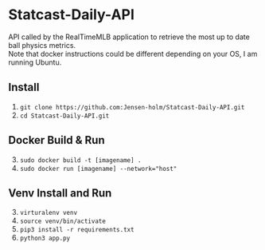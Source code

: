 # Statcast-Daily-API
API called by the RealTimeMLB application to retrieve the most up to date ball physics metrics. <br>
Note that docker instructions could be different depending on your OS, I am running Ubuntu.

## Install

1. `git clone https://github.com:Jensen-holm/Statcast-Daily-API.git`
2. `cd Statcast-Daily-API.git`

## Docker Build & Run 

3. `sudo docker build -t [imagename] .` 
4. `sudo docker run [imagename] --network="host"`


## Venv Install and Run

3. `virturalenv venv`
4. `source venv/bin/activate`
5. `pip3 install -r requirements.txt`
6. `python3 app.py`


